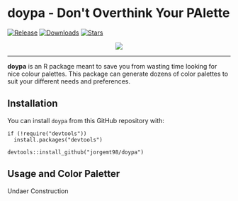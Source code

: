 # doypa - Don't Overthink Your PAlette

[![Release](https://img.shields.io/github/v/release/jorgemt98/doypa?include_prereleases)](https://github.com/jorgemt98/doypa/releases)
[![Downloads](https://img.shields.io/github/downloads/jorgemt98/doypa/total?logo=github)](https://github.com/jorgemt98/doypa)
[![Stars](https://img.shields.io/github/stars/jorgemt98/doypa.svg)](https://github.com/jorgemt98/doypa/stargazers)

<p align="center">
  <img src="https://github.com/jorgemt98/doypa/blob/main/images/doypa_logo.png">
</p>

***

**doypa** is an R package meant to save you from wasting time looking for nice colour palettes. This package can generate dozens of color palettes to suit your different needs and preferences.

## Installation

You can install `doypa` from this GitHub repository with:

```
if (!require("devtools")) 
  install.packages("devtools")

devtools::install_github("jorgemt98/doypa")
```

## Usage and Color Paletter

Undaer Construction

